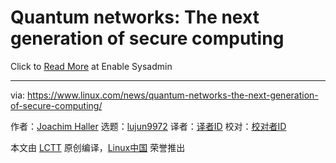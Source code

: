 [#]: collector: (lujun9972)
[#]: translator: ( )
[#]: reviewer: ( )
[#]: publisher: ( )
[#]: url: ( )
[#]: subject: (Quantum networks: The next generation of secure computing)
[#]: via: (https://www.linux.com/news/quantum-networks-the-next-generation-of-secure-computing/)
[#]: author: (Joachim Haller https://www.redhat.com/sysadmin/quantum-networks)

Quantum networks: The next generation of secure computing
======

Click to [Read More][1] at Enable Sysadmin

--------------------------------------------------------------------------------

via: https://www.linux.com/news/quantum-networks-the-next-generation-of-secure-computing/

作者：[Joachim Haller][a]
选题：[lujun9972][b]
译者：[译者ID](https://github.com/译者ID)
校对：[校对者ID](https://github.com/校对者ID)

本文由 [LCTT](https://github.com/LCTT/TranslateProject) 原创编译，[Linux中国](https://linux.cn/) 荣誉推出

[a]: https://www.redhat.com/sysadmin/quantum-networks
[b]: https://github.com/lujun9972
[1]: https://www.redhat.com/sysadmin/quantum-networks
